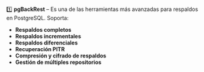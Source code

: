  
1️⃣ **pgBackRest** – Es una de las herramientas más avanzadas para respaldos en PostgreSQL. Soporta:
   - **Respaldos completos**
   - **Respaldos incrementales**
   - **Respaldos diferenciales**
   - **Recuperación PITR**
   - **Compresión y cifrado de respaldos**
   - **Gestión de múltiples repositorios**

 
